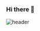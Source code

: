 ### Hi there 👋

![header](https://capsule-render.vercel.app/api?type=waving&color=auto&height=300&section=header&text=whale_Hertz&fontSize=90fontAlign=70)
